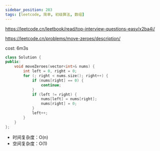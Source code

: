 ```yaml
---
sidebar_position: 283
tags: [leetcode, 简单, 初级算法, 数组]
---
```


https://leetcode.cn/leetbook/read/top-interview-questions-easy/x2ba4i/

https://leetcode.cn/problems/move-zeroes/description/

cost: 6m3s
```cpp
class Solution {
public:
    void moveZeroes(vector<int>& nums) {
        int left = 0, right = 0;
        for (; right < nums.size(); right++) {
            if (nums[right] == 0) {
                continue;
            }
            if (left != right) {
                nums[left] = nums[right];
                nums[right] = 0;
            }
            left++;
        }
    }
};
```

- 时间复杂度：O(n)
- 空间复杂度：O(1)

